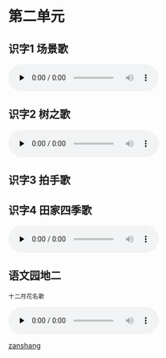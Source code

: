 # 第二单元

## 识字1 场景歌

<audio class="myaudio" controls="" preload="none"><source src="//cnvod.cnr.cn/audio2017/ondemand/media/1100/201812/5C09E490-1588-4163-ACB2-4EEA0A141C1A_2018-12-0711_11_12_0.m4a"></audio>

<Ebook grade="xxyw2a" :pages="16" :paged="17" ></Ebook> 

## 识字2 树之歌

<audio class="myaudio" controls="" preload="none"><source src="//cnvod.cnr.cn/audio2017/ondemand/media/1100/201812/5C09E491-C4B4-47D1-A4C4-4EEA0A141C1A_2018-12-0711_10_51_0.m4a"></audio>

<Ebook grade="xxyw2a" :pages="18" :paged="19" ></Ebook> 


## 识字3 拍手歌

<Ebook grade="xxyw2a" :pages="20" :paged="22" ></Ebook> 


## 识字4 田家四季歌

<audio class="myaudio" controls="" preload="none"><source src="//cnvod.cnr.cn/audio2017/ondemand/media/1100/201812/5C09E491-0E00-4C01-80D7-4EEA0A141C1A_2018-12-0711_10_58_0.m4a"></audio>

<Ebook grade="xxyw2a" :pages="23" :paged="24" ></Ebook> 

## 语文园地二

<Ebook grade="xxyw2a" :pages="25" :paged="27" ></Ebook> 

`十二月花名歌`

<audio class="myaudio" controls="" preload="none"><source src="//cnvod.cnr.cn/audio2017/ondemand/media/1100/201812/5C09E49C-FD88-461E-A894-4EE50A141C1A_2018-12-0711_09_21_0.m4a"></audio>


[zanshang](../res/zanshang.md ':include')